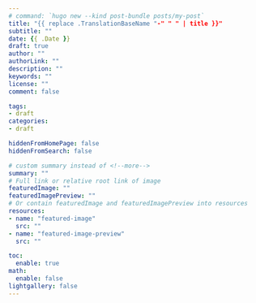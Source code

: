```yaml
---
# command: `hugo new --kind post-bundle posts/my-post`
title: "{{ replace .TranslationBaseName "-" " " | title }}"
subtitle: ""
date: {{ .Date }}
draft: true
author: ""
authorLink: ""
description: ""
keywords: ""
license: ""
comment: false

tags:
- draft
categories:
- draft

hiddenFromHomePage: false
hiddenFromSearch: false

# custom summary instead of <!--more-->
summary: ""
# Full link or relative root link of image
featuredImage: ""
featuredImagePreview: ""
# Or contain featuredImage and featuredImagePreview into resources
resources:
- name: "featured-image"
  src: ""
- name: "featured-image-preview"
  src: ""

toc:
  enable: true
math:
  enable: false
lightgallery: false
---
```


<!--more-->